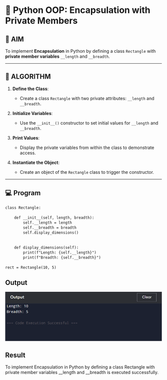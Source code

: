 # 🐍 Python OOP: Encapsulation with Private Members

## 🎯 AIM

To implement **Encapsulation** in Python by defining a class `Rectangle` with **private member variables** `__length` and `__breadth`.

---

## 🧠 ALGORITHM

1. **Define the Class**:
   - Create a class `Rectangle` with two private attributes: `__length` and `__breadth`.

2. **Initialize Variables**:
   - Use the `__init__()` constructor to set initial values for `__length` and `__breadth`.

3. **Print Values**:
   - Display the private variables from within the class to demonstrate access.

4. **Instantiate the Object**:
   - Create an object of the `Rectangle` class to trigger the constructor.

---

## 💻 Program
```
class Rectangle:
   
    def __init__(self, length, breadth):
        self.__length = length      
        self.__breadth = breadth    
        self.display_dimensions()  

    
    def display_dimensions(self):
        print(f"Length: {self.__length}")
        print(f"Breadth: {self.__breadth}")

rect = Rectangle(10, 5)
```
## Output
![alt text](m6-2.png)


## Result
To implement Encapsulation in Python by defining a class Rectangle with private member variables __length and __breadth is executed successfully.